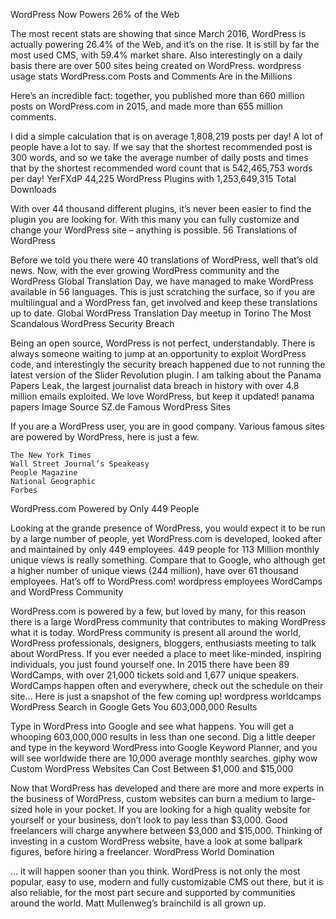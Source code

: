 WordPress Now Powers 26% of the Web

The most recent stats are showing that since March 2016, WordPress is actually powering 26.4% of the Web, and it’s on the rise. It is still by far the most used CMS, with 59.4% market share. Also interestingly on a daily basis there are over 500 sites being created on WordPress.
wordpress usage stats
WordPress.com Posts and Comments Are in the Millions

Here’s an incredible fact: together, you published more than 660 million posts on WordPress.com in 2015, and made more than 655 million comments.

I did a simple calculation that is on average 1,808,219 posts per day! A lot of people have a lot to say. If we say that the shortest recommended post is 300 words, and so we take the average number of daily posts and times that by the shortest recommended word count that is 542,465,753 words per day!
YerFXdP
44,225 WordPress Plugins with 1,253,649,315 Total Downloads

With over 44 thousand different plugins, it’s never been easier to find the plugin you are looking for. With this many you can fully customize and change your WordPress site – anything is possible.
56 Translations of WordPress

Before we told you there were 40 translations of WordPress, well that’s old news. Now, with the ever growing WordPress community and the WordPress Global Translation Day, we have managed to make WordPress available in 56 languages. This is just scratching the surface, so if you are multilingual and a WordPress fan, get involved and keep these translations up to date.
Global WordPress Translation Day meetup in Torino
The Most Scandalous WordPress Security Breach

Being an open source, WordPress is not perfect, understandably. There is always someone waiting to jump at an opportunity to exploit WordPress code, and interestingly the security breach happened due to not running the latest version of the Slider Revolution plugin. I am talking about the Panama Papers Leak, the largest journalist data breach in history with over 4.8 million emails exploited.
We love WordPress, but keep it updated!
panama papers
Image Source SZ.de
Famous WordPress Sites

If you are a WordPress user, you are in good company. Various famous sites are powered by WordPress, here is just a few.

    The New York Times
    Wall Street Journal’s Speakeasy
    People Magazine
    National Geographic
    Forbes

WordPress.com Powered by Only 449 People

Looking at the grande presence of WordPress, you would expect it to be run by a large number of people, yet WordPress.com is developed, looked after and maintained by only 449 employees. 449 people for 113 Million monthly unique views is really something. Compare that to Google, who although get a higher number of unique views (244 million), have over 61 thousand employees.
Hat’s off to WordPress.com!
wordpress employees
WordCamps and WordPress Community

WordPress.com is powered by a few, but loved by many, for this reason there is a large WordPress community that contributes to making WordPress what it is today. WordPress community is present all around the world, WordPress professionals, designers, bloggers, enthusiasts meeting to talk about WordPress. If you ever needed a place to meet like-minded, inspiring individuals, you just found yourself one. In 2015 there have been 89 WordCamps, with over 21,000 tickets sold and 1,677 unique speakers.
WordCamps happen often and everywhere, check out the schedule on their site… Here is just a snapshot of the few coming up!
wordpress worldcamps
WordPress Search in Google Gets You 603,000,000 Results

Type in WordPress into Google and see what happens. You will get a whooping 603,000,000 results in less than one second. Dig a little deeper and type in the keyword WordPress into Google Keyword Planner, and you will see worldwide there are 10,000 average monthly searches.
giphy wow
Custom WordPress Websites Can Cost Between $1,000 and $15,000

Now that WordPress has developed and there are more and more experts in the business of WordPress, custom websites can burn a medium to large-sized hole in your pocket. If you are looking for a high quality website for yourself or your business, don’t look to pay less than $3,000. Good freelancers will charge anywhere between $3,000 and $15,000. Thinking of investing in a custom WordPress website, have a look at some ballpark figures, before hiring a freelancer.
WordPress World Domination

… it will happen sooner than you think. WordPress is not only the most popular, easy to use, modern and fully customizable CMS out there, but it is also reliable, for the most part secure and supported by communities around the world. Matt Mullenweg’s brainchild is all grown up.
